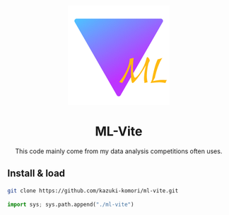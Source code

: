 <div align="center">
  <img src="./assets/ml-vite.png" alt="logo">
</div>

<h1 align="center">ML-Vite</h1>

<p align="center">
This code mainly come from my data analysis competitions often uses.
</p>


## Install & load
```sh
git clone https://github.com/kazuki-komori/ml-vite.git
```

```py
import sys; sys.path.append("./ml-vite")
```